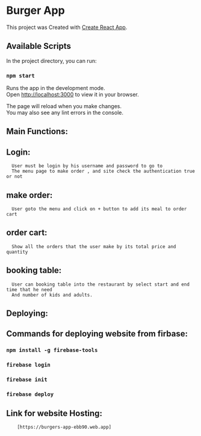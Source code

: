 # Burger App

This project was Created with [Create React App](https://github.com/facebook/create-react-app).

## Available Scripts

In the project directory, you can run:

### `npm start`

Runs the app in the development mode.\
Open [http://localhost:3000](http://localhost:3000) to view it in your browser.

The page will reload when you make changes.\
You may also see any lint errors in the console.

## Main Functions:

## Login:
      User must be login by his username and password to go to
      The menu page to make order , and site check the authentication true or not

## make order:
      User goto the menu and click on + button to add its meal to order cart

## order cart:
      Show all the orders that the user make by its total price and quantity

## booking table:
      User can booking table into the restaurant by select start and end time that he need 
      And number of kids and adults.
 
## Deploying:
   ## Commands for deploying website from firbase:
   ### `npm install -g firebase-tools`
   ### `firebase login`
   ### `firebase init`
   ### `firebase deploy`
   ## Link for website Hosting:
        [https://burgers-app-ebb90.web.app]


      
